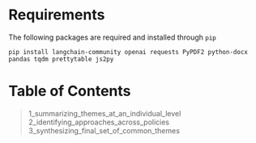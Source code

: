 
# Requirements 

The following packages are required and installed through `pip`

```{bash}
pip install langchain-community openai requests PyPDF2 python-docx pandas tqdm prettytable js2py
```

# Table of Contents
> 1_summarizing_themes_at_an_individual_level  
> 2_identifying_approaches_across_policies  
> 3_synthesizing_final_set_of_common_themes

